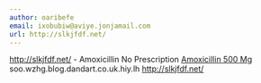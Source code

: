 ```yaml
---
author: oaribefe
email: ixobubiw@aviye.jonjamail.com
url: http://slkjfdf.net/
---
```


http://slkjfdf.net/ - Amoxicillin No Prescription <a href="http://slkjfdf.net/">Amoxicillin 500 Mg</a> soo.wzhg.blog.dandart.co.uk.hiy.lh http://slkjfdf.net/